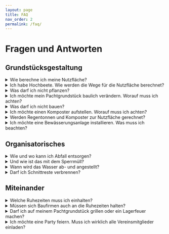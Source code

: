 ```yaml
---
layout: page
title: FAQ
nav_order: 2
permalink: /faq/
---
```


# Fragen und Antworten

## Grundstücksgestaltung

<details class="py-4">
  <summary><span class="font-semibold leading-7 hover:text-teal-900">Wie berechne ich meine Nutzfläche?</span></summary>

  <p class="mt-2 pr-12 leading-7 text-gray-600">
    Auf mindestens einem Drittel der Kleingartenfläche laut Pachtvertrag sind für in der Kleingärten typischen Vielfalt Obst- und Gemüsekulturen anzubauen.
  </p>
  <a class="text-teal-600 font-medium hover:text-teal-500" href="/anbau">
    Du kannst deine Nutzfläche ganz einfach berechnen.
  </a>
</details>

<details class="py-4">
  <summary><span class="font-semibold leading- text-gray-600">Ich habe Hochbeete. Wie werden die Wege für die Nutzfläche berechnet?</span></summary>
  <p class="mt-2 pr-12 leading-7 text-gray-600">

  </p>
</details>

<details class="py-4">
  <summary><span class="font-semibold leading-7  hover:text-teal-900 text-gray-600">Was darf ich nicht pflanzen?</span></summary>
</details>

<details class="py-4">
  <summary><span class="font-semibold leading-7  hover:text-teal-900 text-gray-600">Ich möchte mein Pachtgrundstück baulich verändern. Worauf muss ich achten?</span></summary>
</details>

<details class="py-4">
  <summary><span class="font-semibold leading-7  hover:text-teal-900 text-gray-600">Was darf ich nicht bauen?</span></summary>
</details>

<details class="py-4">
  <summary><span class="font-semibold leading-7  hover:text-teal-900 text-gray-600">Ich möchte einen Komposter aufstellen. Worauf muss ich achten?</span></summary>
</details>

<details class="py-4">
  <summary><span class="font-semibold leading-7  hover:text-teal-900 text-gray-600">Werden Regentonnen und Komposter zur Nutzfläche gerechnet?</span></summary>
</details>

<details class="py-4">
  <summary><span class="font-semibold leading-7  hover:text-teal-900 text-gray-600">Ich möchte eine Bewässerungsanlage installieren. Was muss ich beachten?</span></summary>
</details>

## Organisatorisches

<details class="py-4">
  <summary><span class="font-semibold leading-7  hover:text-teal-900 text-gray-600">Wie und wo kann ich Abfall entsorgen?</span></summary>
</details>

<details class="py-4">
  <summary><span class="font-semibold leading-7  hover:text-teal-900 text-gray-600">Und wie ist das mit dem Sperrmüll?</span></summary>
</details>

<details class="py-4">
  <summary><span class="font-semibold leading-7  hover:text-teal-900 text-gray-600">Wann wird das Wasser ab- und angestellt?</span></summary>
</details>

<details class="py-4">
  <summary><span class="font-semibold leading-7  hover:text-teal-900 text-gray-900">Darf ich Schnittreste verbrennen?</span></summary>
  <p>Unter Punkt 3 der Gartenordnung steht hierzu folgendes:</p>
  <p>„(9) Das Verbrennen oder Verräuchern von Gartenabfällen ist ausnahmslos verboten. Siehe dazu das Landesimmissionsschutzgesetz (LImschG)
  Das Verbrennen von unbehandeltem, trockenem Holz in Feuerschalen o. ä. ist gestattet.
  Dabei sind alle Sicherheitsfaktoren wie Windstärke, Windrichtung und Standort zu berücksichtigen.</p>
  <p>Es ist Rücksicht auf andere Vereinsmitglieder zu nehmen.
  (Mit Holzschutzmitteln, Öl bzw. Farbe behandeltes Holz, Plastik, Teer- oder Dachpappe und Faserplatten dürfen nicht verbrannt werden).“</p>
</details>

## Miteinander

<details class="py-4">
  <summary><span class="font-semibold leading-7  hover:text-teal-900 text-gray-900">Welche Ruhezeiten muss ich einhalten?</span></summary>
  <p>An Werktagen (Mo. – Sa.) in der Zeit von 13.00 bis 15.00 Uhr und von 22.00 bis 06.00 Uhr, sowie an Sonn- und Feiertagen grundsätzlich ganztägig.</p>

  <p>Es ist untersagt, während der Ruhezeiten motorgetriebene Gartengeräte zu nutzen oder lärmverursachendes Bauen auszuführen.</p>
  -- Gartenordnung 6.4
</details>

<details class="py-4">
  <summary><span class="font-semibold leading-7  hover:text-teal-900 text-gray-600">Müssen sich Baufirmen auch an die Ruhezeiten halten?</span></summary>
</details>

<details class="py-4">
  <summary><span class="font-semibold leading-7  hover:text-teal-900 text-gray-600">Darf ich auf meinem Pachtgrundstück grillen oder ein Lagerfeuer machen?</span></summary>
</details>

<details class="py-4">
  <summary><span class="font-semibold leading-7  hover:text-teal-900 text-gray-600">Ich möchte eine Party feiern. Muss ich wirklich alle Vereinsmitglieder einladen?</span></summary>
</details>

